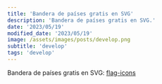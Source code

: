 ```yaml
---
title: 'Bandera de países gratis en SVG'
description: 'Bandera de países gratis en SVG.'
date: '2023/05/19'
modified_date: '2023/05/19'
image: /assets/images/posts/develop.png
subtitle: 'develop'
tags: 'develop'
---
```


Bandera de países gratis en SVG: [flag-icons](https://flagicons.lipis.dev/)
